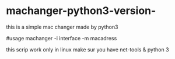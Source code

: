 # machanger-python3-version-
this is a simple mac changer made by python3

#usage 
machanger -i interface -m macadress


this scrip work only in linux 
make sur you have net-tools & python 3 

